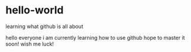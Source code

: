 # hello-world
learning what github is all about

hello everyone
i am currently learning how to use github
hope to master it soon! wish me luck!
